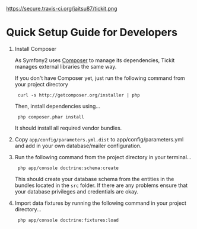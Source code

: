 https://secure.travis-ci.org/jaitsu87/tickit.png

# Quick Setup Guide for Developers #

1. Install Composer

   As Symfony2 uses [Composer][1] to manage its dependencies, Tickit manages external libraries the same way.

   If you don't have Composer yet, just run the following command from your project directory

        curl -s http://getcomposer.org/installer | php

   Then, install dependencies using...

        php composer.phar install

   It should install all required vendor bundles.

2. Copy `app/config/parameters.yml.dist` to app/config/parameters.yml and add in your own database/mailer configuration.

3. Run the following command from the project directory in your terminal...

        php app/console doctrine:schema:create

   This should create your database schema from the entities in the bundles located in the `src` folder. If there are any problems ensure that your database privileges and credentials are okay.

4. Import data fixtures by running the following command in your project directory...

        php app/console doctrine:fixtures:load

[1]:  http://getcomposer.org/